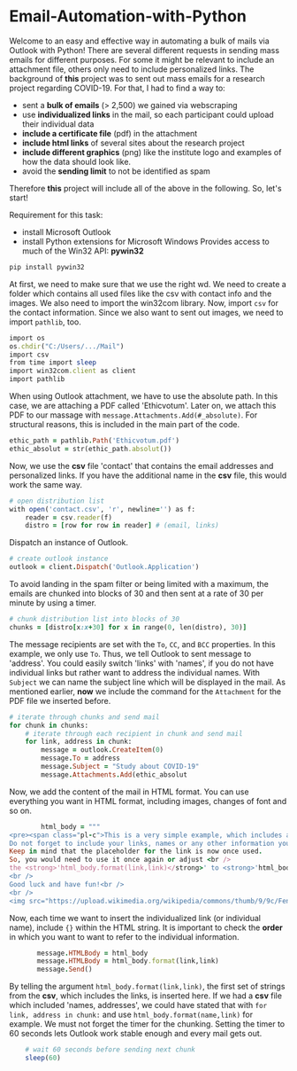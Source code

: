 # Email-Automation-with-Python

Welcome to an easy and effective way in automating a bulk of mails via Outlook with Python! There are several different requests in sending mass emails for different purposes. For some it might be relevant to include an attachment file, others only need to include personalized links.
The background of **this** project was to sent out mass emails for a research project regarding COVID-19. For that, I had to find a way to:  

- sent a **bulk of emails** (> 2,500) we gained via webscraping
- use **individualized links** in the mail, so each participant could upload their individual data
- **include a certificate file** (pdf) in the attachment
- **include html links** of several sites about the research project
- **include different graphics** (png) like the institute logo and examples of how the data should look like. 
- avoid the **sending limit** to not be identified as spam

Therefore **this** project will include all of the above in the following. So, let's start!

Requirement for this task: 

- install Microsoft Outlook
- install Python extensions for Microsoft Windows Provides access to much of the Win32 API: **pywin32**

```ruby
pip install pywin32
```
At first, we need to make sure that we use the right wd. We need to create a folder which contains all used files like the csv with contact info and the images. We also need to import the win32com library. 
Now, import ```csv``` for the contact information. Since we also want to sent out images, we need to import ```pathlib```, too. 

```ruby
import os
os.chdir("C:/Users/.../Mail")
import csv
from time import sleep
import win32com.client as client
import pathlib
```

When using Outlook attachment, we have to use the absolute path. In this case, we are attaching a PDF called 'Ethicvotum'. Later on, we attach this PDF to our massage with ```message.Attachments.Add(#_absolute)```. For structural reasons, this is included in the main part of the code. 

```ruby
ethic_path = pathlib.Path('Ethicvotum.pdf')
ethic_absolut = str(ethic_path.absolut())
```
Now, we use the **csv** file 'contact' that contains the email addresses and personalized links. If you have the additional name in the **csv** file, this would work the same way. 
```ruby
# open distribution list
with open('contact.csv', 'r', newline='') as f:
    reader = csv.reader(f)
    distro = [row for row in reader] # (email, links)
```
Dispatch an instance of Outlook. 
```ruby
# create outlook instance
outlook = client.Dispatch('Outlook.Application')
```
To avoid landing in the spam filter or being limited with a maximum, the emails are chunked into blocks of 30 and then sent at a rate of 30 per minute by using a timer.
```ruby
# chunk distribution list into blocks of 30
chunks = [distro[x:x+30] for x in range(0, len(distro), 30)]
```
The message recipients are set with the ```To```, ```CC```, and ```BCC``` properties. In this example, we only use ```To```. Thus, we tell Outlook to sent message to 'address'. You could easily switch 'links' with 'names', if you do not have individual links but rather want to address the individual names. With ```Subject``` we can name the subject line which will be displayed in the mail. As mentioned earlier, **now** we include the command for the ```Attachment``` for the PDF file we inserted before. 
```ruby
# iterate through chunks and send mail
for chunk in chunks:
    # iterate through each recipient in chunk and send mail
    for link, address in chunk:
        message = outlook.CreateItem(0)
        message.To = address
        message.Subject = "Study about COVID-19"
        message.Attachments.Add(ethic_absolut
```
Now, we add the content of the mail in HTML format. You can use everything you want in HTML format, including images, changes of font and so on. 
```ruby
        html_body = """   
<pre><span class="pl-c">This is a very simple example, which includes an image from wikipedia.<br />
Do not forget to include your links, names or any other information you would want to include with '<span style="color: #339966;"><strong>{}</strong></span>'.<br />
Keep in mind that the placeholder for the link is now once used.
So, you would need to use it once again or adjust <br />
the <strong>'html_body.format(link,link)</strong>' to <strong>'html_body.format(link)'</strong>.<br />
<br />
Good luck and have fun!<br />
<br />
<img src="https://upload.wikimedia.org/wikipedia/commons/thumb/9/9c/Fender_Jazz-Bass_1966.jpg/320px-Fender_Jazz-Bass_1966.jpg" alt="Jazz Bass" width="320" height="940" /><br /></span></pre>    """

```
Now, each time we want to insert the individualized link (or individual name), include ```{}``` within the HTML string. 
It is important to check the **order** in which you want to want to refer to the individual information. 

```ruby
       message.HTMLBody = html_body
       message.HTMLBody = html_body.format(link,link)
       message.Send()
```
By telling the  argument ```html_body.format(link,link)```, the first set of strings from the **csv**, which includes the links, is inserted here. If we had a **csv** file which included 'names, addresses', we could have stated that with  ```for link, address in chunk:``` and use ```html_body.format(name,link)``` for example. 
We must not forget the timer for the chunking. Setting the timer to 60 seconds lets Outlook work stable enough and every mail gets out.

```ruby
    # wait 60 seconds before sending next chunk
    sleep(60)
 ```

